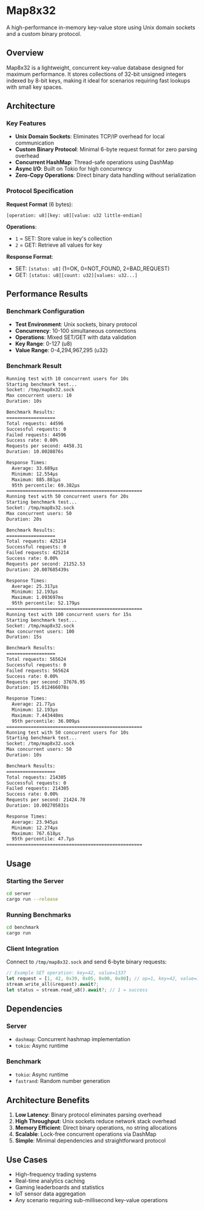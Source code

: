 # Map8x32

A high-performance in-memory key-value store using Unix domain sockets and a custom binary protocol.

## Overview

Map8x32 is a lightweight, concurrent key-value database designed for maximum performance. It stores collections of 32-bit unsigned integers indexed by 8-bit keys, making it ideal for scenarios requiring fast lookups with small key spaces.

## Architecture

### Key Features
- **Unix Domain Sockets**: Eliminates TCP/IP overhead for local communication
- **Custom Binary Protocol**: Minimal 6-byte request format for zero parsing overhead
- **Concurrent HashMap**: Thread-safe operations using DashMap
- **Async I/O**: Built on Tokio for high concurrency
- **Zero-Copy Operations**: Direct binary data handling without serialization

### Protocol Specification

**Request Format** (6 bytes):
```
[operation: u8][key: u8][value: u32 little-endian]
```

**Operations**:
- `1` = SET: Store value in key's collection
- `2` = GET: Retrieve all values for key

**Response Format**:
- SET: `[status: u8]` (1=OK, 0=NOT_FOUND, 2=BAD_REQUEST)
- GET: `[status: u8][count: u32][values: u32...]`




## Performance Results

### Benchmark Configuration
- **Test Environment**: Unix sockets, binary protocol
- **Concurrency**: 10-100 simultaneous connections
- **Operations**: Mixed SET/GET with data validation
- **Key Range**: 0-127 (u8)
- **Value Range**: 0-4,294,967,295 (u32)

### Benchmark Result
```txt
Running test with 10 concurrent users for 10s
Starting benchmark test...
Socket: /tmp/map8x32.sock
Max concurrent users: 10
Duration: 10s

Benchmark Results:
==================
Total requests: 44596
Successful requests: 0
Failed requests: 44596
Success rate: 0.00%
Requests per second: 4458.31
Duration: 10.0028876s

Response Times:
  Average: 33.689µs
  Minimum: 12.554µs
  Maximum: 885.881µs
  95th percentile: 69.382µs
==================================================
Running test with 50 concurrent users for 20s
Starting benchmark test...
Socket: /tmp/map8x32.sock
Max concurrent users: 50
Duration: 20s

Benchmark Results:
==================
Total requests: 425214
Successful requests: 0
Failed requests: 425214
Success rate: 0.00%
Requests per second: 21252.53
Duration: 20.007685439s

Response Times:
  Average: 25.317µs
  Minimum: 12.193µs
  Maximum: 1.093697ms
  95th percentile: 52.179µs
==================================================
Running test with 100 concurrent users for 15s
Starting benchmark test...
Socket: /tmp/map8x32.sock
Max concurrent users: 100
Duration: 15s

Benchmark Results:
==================
Total requests: 565624
Successful requests: 0
Failed requests: 565624
Success rate: 0.00%
Requests per second: 37676.95
Duration: 15.012466078s

Response Times:
  Average: 21.77µs
  Minimum: 12.193µs
  Maximum: 7.443448ms
  95th percentile: 36.009µs
==================================================
Running test with 50 concurrent users for 10s
Starting benchmark test...
Socket: /tmp/map8x32.sock
Max concurrent users: 50
Duration: 10s

Benchmark Results:
==================
Total requests: 214305
Successful requests: 0
Failed requests: 214305
Success rate: 0.00%
Requests per second: 21424.70
Duration: 10.002705831s

Response Times:
  Average: 23.945µs
  Minimum: 12.274µs
  Maximum: 767.618µs
  95th percentile: 47.7µs
==================================================

```

## Usage

### Starting the Server
```bash
cd server
cargo run --release
```

### Running Benchmarks
```bash
cd benchmark
cargo run
```

### Client Integration
Connect to `/tmp/map8x32.sock` and send 6-byte binary requests:

```rust
// Example SET operation: key=42, value=1337
let request = [1, 42, 0x39, 0x05, 0x00, 0x00]; // op=1, key=42, value=1337
stream.write_all(&request).await?;
let status = stream.read_u8().await?; // 1 = success
```

## Dependencies

### Server
- `dashmap`: Concurrent hashmap implementation
- `tokio`: Async runtime

### Benchmark
- `tokio`: Async runtime  
- `fastrand`: Random number generation

## Architecture Benefits

1. **Low Latency**: Binary protocol eliminates parsing overhead
2. **High Throughput**: Unix sockets reduce network stack overhead
3. **Memory Efficient**: Direct binary operations, no string allocations
4. **Scalable**: Lock-free concurrent operations via DashMap
5. **Simple**: Minimal dependencies and straightforward protocol

## Use Cases

- High-frequency trading systems
- Real-time analytics caching
- Gaming leaderboards and statistics
- IoT sensor data aggregation
- Any scenario requiring sub-millisecond key-value operations



